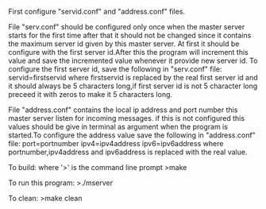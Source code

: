 
First configure "servid.conf" and "address.conf" files.


File "serv.conf" should be configured only once when the master server starts for the first time after that it should not be changed since it contains the maximum server id given by this master server. At first it should be configure with the first server id.After this the program will increment this value and save the incremented value whenever it provide new server id.
To configure the first server id, save the following in "serv.conf" file:
servid=firstservid
where firstservid is replaced by the real first server id and it should always be 5 characters long,if first server id is not 5 character long preceed it with zeros to make it 5 characters long.



File "address.conf" contains the local ip address and port number this master server listen for incoming messages. if this is not configured this values should be give in terminal as argument when the program is started.To configure the address value save the following in "address.conf" file:
port=portnumber
ipv4=ipv4address
ipv6=ipv6address
where portnumber,ipv4address and ipv6address is replaced with the real value.



To build: where '>' is the command line prompt
	>make


To run this program:
	>./mserver


To clean:
	>make clean

